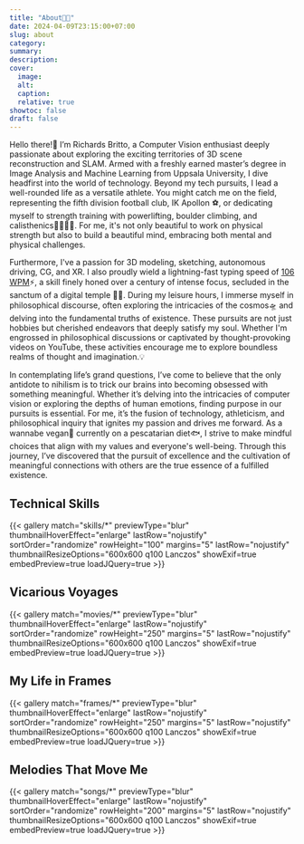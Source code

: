 ```yaml
---
title: "About🧗🏽"
date: 2024-04-09T23:15:00+07:00
slug: about
category:
summary:
description: 
cover:
  image:
  alt:
  caption: 
  relative: true
showtoc: false
draft: false
---
```


Hello there!👋 I’m Richards Britto, a Computer Vision enthusiast deeply passionate about exploring the exciting territories of 3D scene reconstruction and SLAM. Armed with a freshly earned master’s degree in Image Analysis and Machine Learning from Uppsala University, I dive headfirst into the world of technology. Beyond my tech pursuits, I lead a well-rounded life as a versatile athlete. You might catch me on the field, representing the fifth division football club, IK Apollon ⚽, or dedicating myself to strength training with powerlifting, boulder climbing, and calisthenics🏋🏽🤸🏽. For me, it's not only beautiful to work on physical strength but also to build a beautiful mind, embracing both mental and physical challenges. 

Furthermore, I've a passion for 3D modeling, sketching, autonomous driving, CG, and XR. I also proudly wield a lightning-fast typing speed of [106 WPM](https://monkeytype.com/profile/Ric1779)⚡, a skill finely honed over a century of intense focus, secluded in the sanctum of a digital temple 🧘🏽. During my leisure hours, I immerse myself in philosophical discourse, often exploring the intricacies of the cosmos🛸 and delving into the fundamental truths of existence. These pursuits are not just hobbies but cherished endeavors that deeply satisfy my soul. Whether I'm engrossed in philosophical discussions or captivated by thought-provoking videos on YouTube, these activities encourage me to explore boundless realms of thought and imagination.💡

In contemplating life’s grand questions, I’ve come to believe that the only antidote to nihilism is to trick our brains into becoming obsessed with something meaningful. Whether it’s delving into the intricacies of computer vision or exploring the depths of human emotions, finding purpose in our pursuits is essential. For me, it’s the fusion of technology, athleticism, and philosophical inquiry that ignites my passion and drives me forward. As a wannabe vegan🌱 currently on a pescatarian diet🐟, I strive to make mindful choices that align with my values and everyone's well-being. Through this journey, I’ve discovered that the pursuit of excellence and the cultivation of meaningful connections with others are the true essence of a fulfilled existence.

## Technical Skills

{{< gallery match="skills/*" previewType="blur" thumbnailHoverEffect="enlarge" lastRow="nojustify" sortOrder="randomize" rowHeight="100" margins="5" lastRow="nojustify" thumbnailResizeOptions="600x600 q100 Lanczos" showExif=true  embedPreview=true loadJQuery=true >}}

## Vicarious Voyages

{{< gallery match="movies/*" previewType="blur" thumbnailHoverEffect="enlarge" lastRow="nojustify" sortOrder="randomize" rowHeight="250" margins="5" lastRow="nojustify" thumbnailResizeOptions="600x600 q100 Lanczos" showExif=true  embedPreview=true loadJQuery=true >}}

## My Life in Frames

{{< gallery match="frames/*" previewType="blur" thumbnailHoverEffect="enlarge" lastRow="nojustify" sortOrder="randomize" rowHeight="250" margins="5" lastRow="nojustify" thumbnailResizeOptions="600x600 q100 Lanczos" showExif=true  embedPreview=true loadJQuery=true >}}

## Melodies That Move Me

{{< gallery match="songs/*" previewType="blur" thumbnailHoverEffect="enlarge" lastRow="nojustify" sortOrder="randomize" rowHeight="200" margins="5" lastRow="nojustify" thumbnailResizeOptions="600x600 q100 Lanczos" showExif=true  embedPreview=true loadJQuery=true >}}